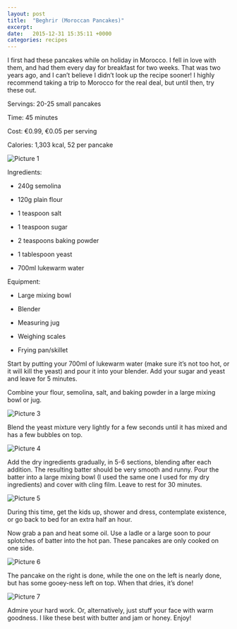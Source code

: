 ```yaml
---
layout: post
title:  "Beghrir (Moroccan Pancakes)"
excerpt:
date:   2015-12-31 15:35:11 +0000
categories: recipes
---
```


I first had these pancakes while on holiday in Morocco. I fell in love with them, and had them every day for breakfast for two weeks. That was two years ago, and I can’t believe I didn’t look up the recipe sooner! I highly recommend taking a trip to Morocco for the real deal, but until then, try these out. 

Servings: 20-25 small pancakes

Time: 45 minutes

Cost: €0.99, €0.05 per serving

Calories: 1,303 kcal, 52 per pancake

![Picture 1]({{site.url}}/images/img_04_01.jpg "Ingredients")

Ingredients:  

*	240g semolina

*	120g plain flour

*	1 teaspoon salt

*	1 teaspoon sugar

*	2 teaspoons baking powder

*	1 tablespoon yeast

*	700ml lukewarm water

Equipment:

*	Large mixing bowl

*	Blender

*	Measuring jug

*	Weighing scales

*	Frying pan/skillet

Start by putting your 700ml of lukewarm water (make sure it’s not too hot, or it will kill the yeast) and pour it into your blender. Add your sugar and yeast and leave for 5 minutes.

Combine your flour, semolina, salt, and baking powder in a large mixing bowl or jug.

![Picture 3]({{site.url}}/images/img_04_03.jpg "Dry Ingredients") 

Blend the yeast mixture very lightly for a few seconds until it has mixed and has a few bubbles on top.

![Picture 4]({{site.url}}/images/img_04_04.jpg "Blended")

Add the dry ingredients gradually, in 5-6 sections, blending after each addition. The resulting batter should be very smooth and runny. Pour the batter into a large mixing bowl (I used the same one I used for my dry ingredients) and cover with cling film. Leave to rest for 30 minutes.

![Picture 5]({{site.url}}/images/img_04_05.jpg "Yeast having a rest")

During this time, get the kids up, shower and dress, contemplate existence, or go back to bed for an extra half an hour. 

Now grab a pan and heat some oil. Use a ladle or a large soon to pour splotches of batter into the hot pan. These pancakes are only cooked on one side.

![Picture 6]({{site.url}}/images/img_04_06.jpg "Soon...")

The pancake on the right is done, while the one on the left is nearly done, but has some gooey-ness left on top. When that dries, it’s done!

![Picture 7]({{site.url}}/images/img_04_07.jpg "Finished!")

Admire your hard work. Or, alternatively, just stuff your face with warm goodness. I like these best with butter and jam or honey. Enjoy!
